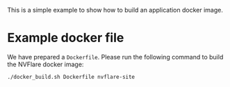 This is a simple example to show how to build an application docker image.

# Example docker file

We have prepared a `Dockerfile`.
Please run the following command to build the NVFlare docker image:

```bash
./docker_build.sh Dockerfile nvflare-site 
```

